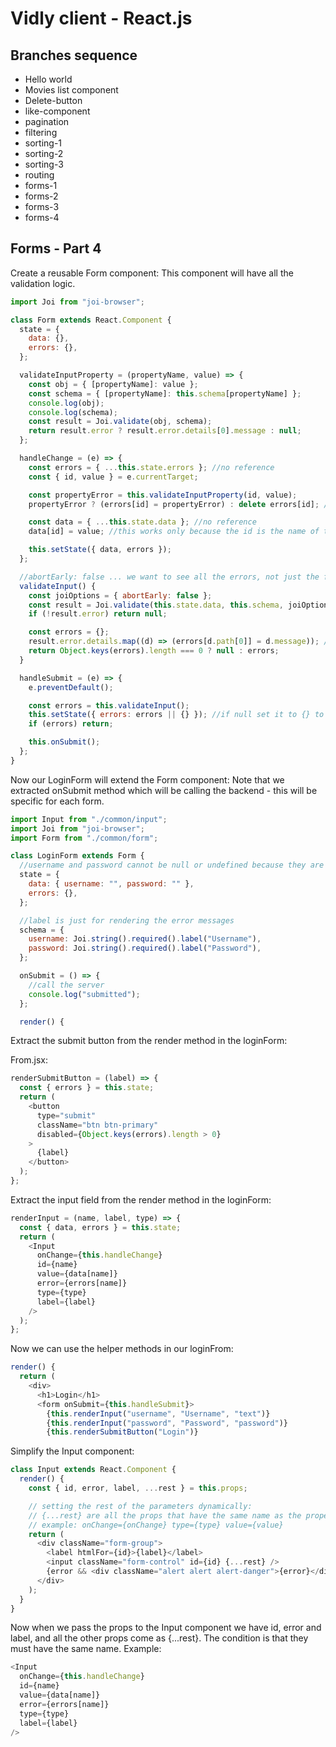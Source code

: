 # Vidly client - React.js

## Branches sequence
- Hello world
- Movies list component
- Delete-button
- like-component
- pagination
- filtering
- sorting-1
- sorting-2
- sorting-3
- routing
- forms-1
- forms-2
- forms-3
- forms-4

## Forms - Part 4

Create a reusable Form component: This component will have all the validation logic.
```javascript
import Joi from "joi-browser";

class Form extends React.Component {
  state = {
    data: {},
    errors: {},
  };

  validateInputProperty = (propertyName, value) => {
    const obj = { [propertyName]: value };
    const schema = { [propertyName]: this.schema[propertyName] };
    console.log(obj);
    console.log(schema);
    const result = Joi.validate(obj, schema);
    return result.error ? result.error.details[0].message : null;
  };

  handleChange = (e) => {
    const errors = { ...this.state.errors }; //no reference
    const { id, value } = e.currentTarget;

    const propertyError = this.validateInputProperty(id, value);
    propertyError ? (errors[id] = propertyError) : delete errors[id]; //add the error or delete

    const data = { ...this.state.data }; //no reference
    data[id] = value; //this works only because the id is the name of the attribute

    this.setState({ data, errors });
  };

  //abortEarly: false ... we want to see all the errors, not just the first one.
  validateInput() {
    const joiOptions = { abortEarly: false };
    const result = Joi.validate(this.state.data, this.schema, joiOptions);
    if (!result.error) return null;

    const errors = {};
    result.error.details.map((d) => (errors[d.path[0]] = d.message)); //path[0] contains the property name
    return Object.keys(errors).length === 0 ? null : errors;
  }

  handleSubmit = (e) => {
    e.preventDefault();

    const errors = this.validateInput();
    this.setState({ errors: errors || {} }); //if null set it to {} to avoid exception
    if (errors) return;

    this.onSubmit();
  };
}
```

Now our LoginForm will extend the Form component: Note that we extracted onSubmit method which will be calling the backend - this will be specific for each form.
```javascript
import Input from "./common/input";
import Joi from "joi-browser";
import Form from "./common/form";

class LoginForm extends Form {
  //username and password cannot be null or undefined because they are used as an input value in the form.
  state = {
    data: { username: "", password: "" },
    errors: {},
  };

  //label is just for rendering the error messages
  schema = {
    username: Joi.string().required().label("Username"),
    password: Joi.string().required().label("Password"),
  };

  onSubmit = () => {
    //call the server
    console.log("submitted");
  };

  render() {
```

Extract the submit button from the render method in the loginForm:

From.jsx:
```javascript
renderSubmitButton = (label) => {
  const { errors } = this.state;
  return (
    <button
      type="submit"
      className="btn btn-primary"
      disabled={Object.keys(errors).length > 0}
    >
      {label}
    </button>
  );
};
```

Extract the input field from the render method in the loginForm:
```javascript
renderInput = (name, label, type) => {
  const { data, errors } = this.state;
  return (
    <Input
      onChange={this.handleChange}
      id={name}
      value={data[name]}
      error={errors[name]}
      type={type}
      label={label}
    />
  );
};
```

Now we can use the helper methods in our loginFrom:
```javascript
render() {
  return (
    <div>
      <h1>Login</h1>
      <form onSubmit={this.handleSubmit}>
        {this.renderInput("username", "Username", "text")}
        {this.renderInput("password", "Password", "password")}
        {this.renderSubmitButton("Login")}
```

Simplify the Input component:
```javascript
class Input extends React.Component {
  render() {
    const { id, error, label, ...rest } = this.props;

    // setting the rest of the parameters dynamically:
    // {...rest} are all the props that have the same name as the property:
    // example: onChange={onChange} type={type} value={value}
    return (
      <div className="form-group">
        <label htmlFor={id}>{label}</label>
        <input className="form-control" id={id} {...rest} />
        {error && <div className="alert alert alert-danger">{error}</div>}
      </div>
    );
  }
}
```

Now when we pass the props to the Input component we have id, error and label, and all the other props come as {...rest}. The condition is that they must have the same name. Example:
```javascript
<Input
  onChange={this.handleChange}
  id={name}
  value={data[name]}
  error={errors[name]}
  type={type}
  label={label}
/>
```

```javascript

```